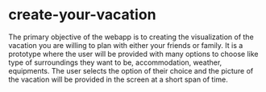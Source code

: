 # create-your-vacation

The primary objective of the webapp is to creating the visualization of the vacation you are willing to plan with either your friends or family. It is a prototype where the user will be provided with many options to choose like type of surroundings they want to be, accommodation, weather, equipments. The user selects the option of their choice and the picture of the vacation will be provided in the screen at a short span of time.
